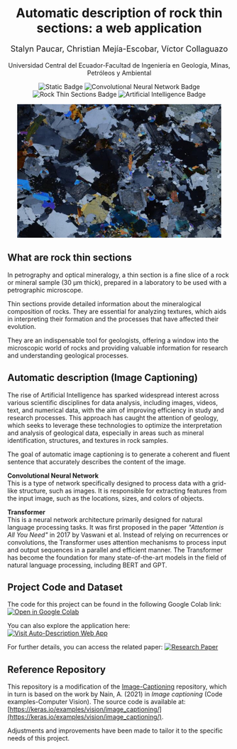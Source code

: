 <h1 align="center">Automatic description of rock thin sections: a web application</h1>
<p align="center" style="font-size: 18px;">Stalyn Paucar, Christian Mejía-Escobar, Víctor Collaguazo</p>
<p align="center" style="font-size: 14px;">Universidad Central del Ecuador-Facultad de Ingeniería en Geología, Minas, Petróleos y Ambiental</p>

<div align="center">
<img src="https://img.shields.io/badge/Transformer-blue?link=https%3A%2F%2Farxiv.org%2Fabs%2F1706.03762" alt="Static Badge">
<img src="https://img.shields.io/badge/Convolutional%20Neural%20Network-green" alt="Convolutional Neural Network Badge">
<img src="https://img.shields.io/badge/Rock%20Thin%20Sections-red" alt="Rock Thin Sections Badge">
<img src="https://img.shields.io/badge/Artificial%20Intelligence-yellow" alt="Artificial Intelligence Badge">
  
</div>

<p align="center">
  <img width="460" height="300" src="https://github.com/stalyn314/Thin_Section/blob/main/tested_image/T_08495.jpg?raw=true">
</p>

<!--(https://shields.io/badges/static-badge) -->



## What are rock thin sections

In petrography and optical mineralogy, a thin section is a fine slice of a rock or mineral sample (30 μm thick), prepared in a laboratory to be used with a petrographic microscope.

Thin sections provide detailed information about the mineralogical composition of rocks. They are essential for analyzing textures, which aids in interpreting their formation and the processes that have affected their evolution.

They are an indispensable tool for geologists, offering a window into the microscopic world of rocks and providing valuable information for research and understanding geological processes.

## Automatic description (Image Captioning)

The rise of Artificial Intelligence has sparked widespread interest across various scientific disciplines for data analysis, including images, videos, text, and numerical data, with the aim of improving efficiency in study and research processes. This approach has caught the attention of geology, which seeks to leverage these technologies to optimize the interpretation and analysis of geological data, especially in areas such as mineral identification, structures, and textures in rock samples.

The goal of automatic image captioning is to generate a coherent and fluent sentence that accurately describes the content of the image.

**Convolutional Neural Network**  
This is a type of network specifically designed to process data with a grid-like structure, such as images.
It is responsible for extracting features from the input image, such as the locations, sizes, and colors of objects.

**Transformer**  
This is a neural network architecture primarily designed for natural language processing tasks. It was first proposed in the paper *"Attention is All You Need"* in 2017 by Vaswani et al.
Instead of relying on recurrences or convolutions, the Transformer uses attention mechanisms to process input and output sequences in a parallel and efficient manner.
The Transformer has become the foundation for many state-of-the-art models in the field of natural language processing, including BERT and GPT.

## Project Code and Dataset

The code for this project can be found in the following Google Colab link:
<a href="https://colab.research.google.com/drive/11ZR1QGw1H8uCoN7g2dHZSyh7f8OeHUwH?usp=sharing">
  <img src="https://img.shields.io/badge/Open%20in-Google%20Colab-blue?logo=googlecolab&logoColor=white" alt="Open in Google Colab">
</a>

You can also explore the application here:
<a href="https://stalynpaucar271828.wixsite.com/auto-descripcion">
  <img src="https://img.shields.io/badge/Visit%20Auto%20Description%20App-brightgreen" alt="Visit Auto-Description Web App">
</a>

For further details, you can access the related paper:
<a href="https://arxiv.org/abs/2402.15039">
  <img src="https://img.shields.io/badge/Research%20Paper-%20arXiv-red" alt="Research Paper">
</a>

## Reference Repository

This repository is a modification of the [Image-Captioning](https://github.com/TomatoFT/Image-Captioning) repository, which in turn is based on the work by Nain, A. (2021) in *Image captioning* (Code examples-Computer Vision). The source code is available at: [https://keras.io/examples/vision/image_captioning/](https://keras.io/examples/vision/image_captioning/). 

Adjustments and improvements have been made to tailor it to the specific needs of this project.


